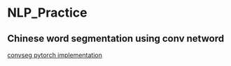 # NLP_Practice
## Chinese word segmentation using conv netword
[convseg pytorch implementation](https://github.com/lalaland1921/NLP_Practice/tree/master/convseg)
